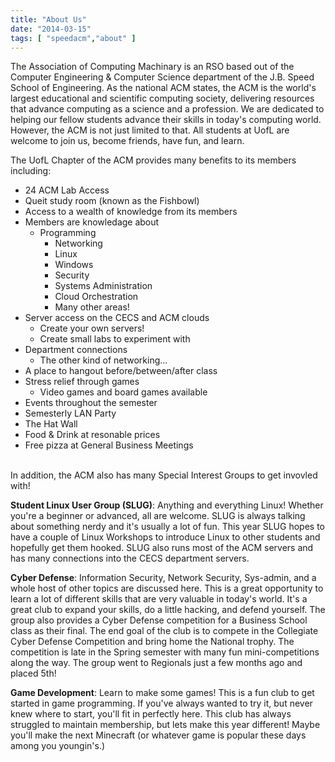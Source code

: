 ```yaml
---
title: "About Us"
date: "2014-03-15"
tags: [ "speedacm","about" ]
---
```


The Association of Computing Machinary is an RSO based out of the Computer Engineering &amp; Computer Science department of the J.B. Speed School of Engineering. As the national ACM states, the ACM is the world's largest educational and scientific computing society, delivering resources that advance computing as a science and a profession. We are dedicated to helping our fellow students advance their skills in today's computing world. However, the ACM is not just limited to that. All students at UofL are welcome to join us, become friends, have fun, and learn.

The UofL Chapter of the ACM provides many benefits to its members including:

* 24 ACM Lab Access
* Queit study room (known as the Fishbowl)
* Access to a wealth of knowledge from its members
* Members are knowledage about
	* Programming
        * Networking
        * Linux
        * Windows
        * Security
        * Systems Administration
        * Cloud Orchestration
        * Many other areas!
* Server access on the CECS and ACM clouds
	* Create your own servers!
	* Create small labs to experiment with
* Department connections
	* The other kind of networking...
* A place to hangout before/between/after class
* Stress relief through games
	* Video games and board games available
* Events throughout the semester
* Semesterly LAN Party
* The Hat Wall
* Food &amp; Drink at resonable prices
* Free pizza at General Business Meetings

<br />
In addition, the ACM also has many Special Interest Groups to get invovled with!

**Student Linux User Group (SLUG)**: Anything and everything Linux! Whether you're a beginner or advanced, all are welcome. SLUG is always talking about something nerdy and it's usually a lot of fun. This year SLUG hopes to have a couple of Linux Workshops to introduce Linux to other students and hopefully get them hooked. SLUG also runs most of the ACM servers and has many connections into the CECS department servers.

**Cyber Defense**: Information Security, Network Security, Sys-admin, and a whole host of other topics are discussed here. This is a great opportunity to learn a lot of different skills that are very valuable in today's world. It's a great club to expand your skills, do a little hacking, and defend yourself. The group also provides a Cyber Defense competition for a Business School class as their final. The end goal of the club is to compete in the Collegiate Cyber Defense Competition and bring home the National trophy. The competition is late in the Spring semester with many fun mini-competitions along the way. The group went to Regionals just a few months ago and placed 5th!

**Game Development**: Learn to make some games! This is a fun club to get started in game programming. If you've always wanted to try it, but never knew where to start, you'll fit in perfectly here. This club has always struggled to maintain membership, but lets make this year different! Maybe you'll make the next Minecraft (or whatever game is popular these days among you youngin's.)
